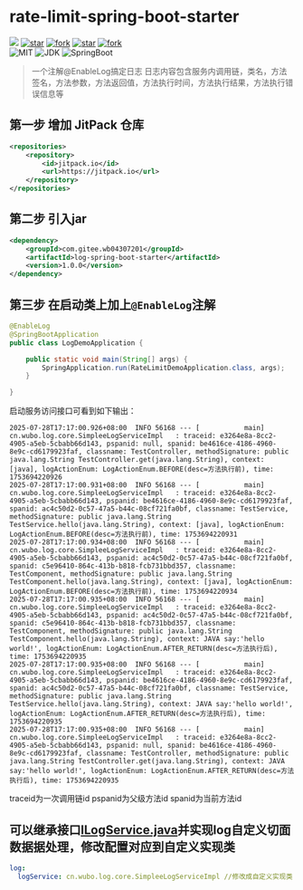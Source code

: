 # rate-limit-spring-boot-starter

[![](https://jitpack.io/v/com.gitee.wb04307201/rate-limit-spring-boot-starter.svg)](https://jitpack.io/#com.gitee.wb04307201/rate-limit-spring-boot-starter)
[![star](https://gitee.com/wb04307201/rate-limit-spring-boot-starter/badge/star.svg?theme=dark)](https://gitee.com/wb04307201/rate-limit-spring-boot-starter)
[![fork](https://gitee.com/wb04307201/rate-limit-spring-boot-starter/badge/fork.svg?theme=dark)](https://gitee.com/wb04307201/rate-limit-spring-boot-starter)
[![star](https://img.shields.io/github/stars/wb04307201/rate-limit-spring-boot-starter)](https://github.com/wb04307201/rate-limit-spring-boot-starter)
[![fork](https://img.shields.io/github/forks/wb04307201/rate-limit-spring-boot-starter)](https://github.com/wb04307201/rate-limit-spring-boot-starter)  
![MIT](https://img.shields.io/badge/License-Apache2.0-blue.svg) ![JDK](https://img.shields.io/badge/JDK-17+-green.svg) ![SpringBoot](https://img.shields.io/badge/Srping%20Boot-3+-green.svg)

> 一个注解@EnableLog搞定日志
> 日志内容包含服务内调用链，类名，方法签名，方法参数，方法返回值，方法执行时间，方法执行结果，方法执行错误信息等

## 第一步 增加 JitPack 仓库
```xml
<repositories>
    <repository>
        <id>jitpack.io</id>
        <url>https://jitpack.io</url>
    </repository>
</repositories>
```

## 第二步 引入jar
```xml
<dependency>
    <groupId>com.gitee.wb04307201</groupId>
    <artifactId>log-spring-boot-starter</artifactId>
    <version>1.0.0</version>
</dependency>
```

## 第三步 在启动类上加上`@EnableLog`注解
```java
@EnableLog
@SpringBootApplication
public class LogDemoApplication {

    public static void main(String[] args) {
        SpringApplication.run(RateLimitDemoApplication.class, args);
    }

}
```

启动服务访问接口可看到如下输出：
```
2025-07-28T17:17:00.926+08:00  INFO 56168 --- [           main] cn.wubo.log.core.SimpleeLogServiceImpl   : traceid: e3264e8a-8cc2-4905-a5eb-5cbabb66d143, pspanid: null, spanid: be4616ce-4186-4960-8e9c-cd6179923faf, classname: TestController, methodSignature: public java.lang.String TestController.get(java.lang.String), context: [java], logActionEnum: LogActionEnum.BEFORE(desc=方法执行前), time: 1753694220926
2025-07-28T17:17:00.931+08:00  INFO 56168 --- [           main] cn.wubo.log.core.SimpleeLogServiceImpl   : traceid: e3264e8a-8cc2-4905-a5eb-5cbabb66d143, pspanid: be4616ce-4186-4960-8e9c-cd6179923faf, spanid: ac4c50d2-0c57-47a5-b44c-08cf721fa0bf, classname: TestService, methodSignature: public java.lang.String TestService.hello(java.lang.String), context: [java], logActionEnum: LogActionEnum.BEFORE(desc=方法执行前), time: 1753694220931
2025-07-28T17:17:00.934+08:00  INFO 56168 --- [           main] cn.wubo.log.core.SimpleeLogServiceImpl   : traceid: e3264e8a-8cc2-4905-a5eb-5cbabb66d143, pspanid: ac4c50d2-0c57-47a5-b44c-08cf721fa0bf, spanid: c5e96410-864c-413b-b818-fcb731bbd357, classname: TestComponent, methodSignature: public java.lang.String TestComponent.hello(java.lang.String), context: [java], logActionEnum: LogActionEnum.BEFORE(desc=方法执行前), time: 1753694220934
2025-07-28T17:17:00.935+08:00  INFO 56168 --- [           main] cn.wubo.log.core.SimpleeLogServiceImpl   : traceid: e3264e8a-8cc2-4905-a5eb-5cbabb66d143, pspanid: ac4c50d2-0c57-47a5-b44c-08cf721fa0bf, spanid: c5e96410-864c-413b-b818-fcb731bbd357, classname: TestComponent, methodSignature: public java.lang.String TestComponent.hello(java.lang.String), context: JAVA say:'hello world!', logActionEnum: LogActionEnum.AFTER_RETURN(desc=方法执行后), time: 1753694220935
2025-07-28T17:17:00.935+08:00  INFO 56168 --- [           main] cn.wubo.log.core.SimpleeLogServiceImpl   : traceid: e3264e8a-8cc2-4905-a5eb-5cbabb66d143, pspanid: be4616ce-4186-4960-8e9c-cd6179923faf, spanid: ac4c50d2-0c57-47a5-b44c-08cf721fa0bf, classname: TestService, methodSignature: public java.lang.String TestService.hello(java.lang.String), context: JAVA say:'hello world!', logActionEnum: LogActionEnum.AFTER_RETURN(desc=方法执行后), time: 1753694220935
2025-07-28T17:17:00.935+08:00  INFO 56168 --- [           main] cn.wubo.log.core.SimpleeLogServiceImpl   : traceid: e3264e8a-8cc2-4905-a5eb-5cbabb66d143, pspanid: null, spanid: be4616ce-4186-4960-8e9c-cd6179923faf, classname: TestController, methodSignature: public java.lang.String TestController.get(java.lang.String), context: JAVA say:'hello world!', logActionEnum: LogActionEnum.AFTER_RETURN(desc=方法执行后), time: 1753694220935
```

traceid为一次调用链id
pspanid为父级方法id
spanid为当前方法id


## 可以继承接口[ILogService.java](src/main/java/cn/wubo/log/core/ILogService.java)并实现log自定义切面数据据处理，修改配置对应到自定义实现类

```yml
log:
  logService: cn.wubo.log.core.SimpleeLogServiceImpl //修改成自定义实现类
```





